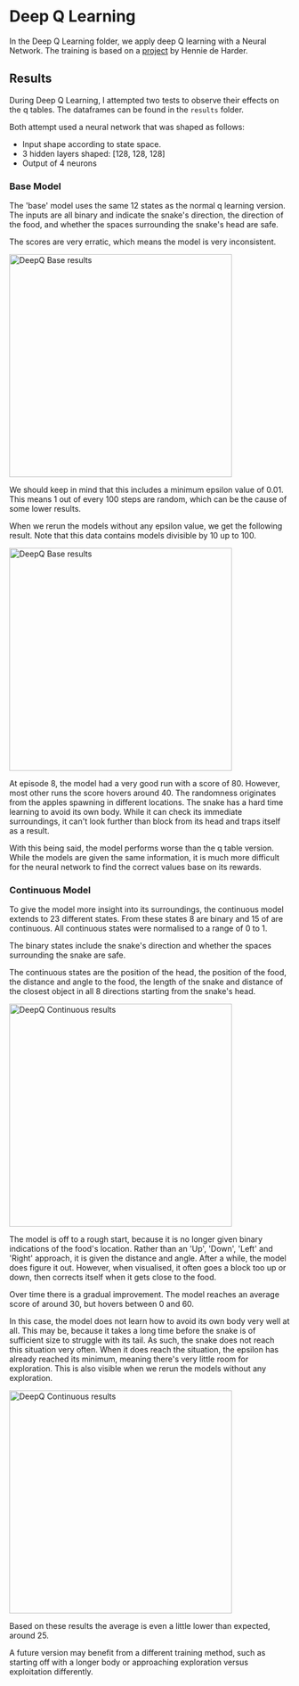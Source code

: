 ﻿# Deep Q Learning

In the Deep Q Learning folder, we apply deep Q learning with a Neural Network. The training is based on a [project](https://towardsdatascience.com/snake-played-by-a-deep-reinforcement-learning-agent-53f2c4331d36) by Hennie de Harder.


## Results

During Deep Q Learning, I attempted two tests to observe their effects on the q tables. The dataframes can be found in the `results` folder.

Both attempt used a neural network that was shaped as follows:

- Input shape according to state space.
- 3 hidden layers shaped: [128, 128, 128]
- Output of 4 neurons 

### Base Model

The 'base' model uses the same 12 states as the normal q learning version. The inputs are all binary and indicate the snake's direction, the direction of the food, and whether the spaces surrounding the snake's head are safe.

The scores are very erratic, which means the model is very inconsistent.

<img src="https://i.imgur.com/vCwSjRb.png" width="400" alt="DeepQ Base results">

We should keep in mind that this includes a minimum epsilon value of 0.01. This means 1 out of every 100 steps are random, which can be the cause of some lower results.

When we rerun the models without any epsilon value, we get the following result. Note that this data contains models divisible by 10 up to 100.

<img src="https://i.imgur.com/En3VF2M.png" width="400" alt="DeepQ Base results">

At episode 8, the model had a very good run with a score of 80. However, most other runs the score hovers around 40. The randomness originates from the apples spawning in different locations. The snake has a hard time learning to avoid its own body. While it can check its immediate surroundings, it can't look further than block from its head and traps itself as a result. 

With this being said, the model performs worse than the q table version. While the models are given the same information, it is much more difficult for the neural network to find the correct values base on its rewards.

### Continuous Model

To give the model more insight into its surroundings, the continuous model extends to 23 different states. From these states 8 are binary and 15 of are continuous. All continuous states were normalised to a range of 0 to 1.

The binary states include the snake's direction and whether the spaces surrounding the snake are safe.

The continuous states are the position of the head, the position of the food, the distance and angle to the food, the length of the snake and distance of the closest object in all 8 directions starting from the snake's head.

<img src="https://i.imgur.com/3QYbi48.png" width="400" alt="DeepQ Continuous results">

The model is off to a rough start, because it is no longer given binary indications of the food's location. Rather than an 'Up', 'Down', 'Left' and 'Right' approach, it is given the distance and angle. After a while, the model does figure it out. However, when visualised, it often goes a block too up or down, then corrects itself when it gets close to the food.

Over time there is a gradual improvement. The model reaches an average score of around 30, but hovers between 0 and 60. 

In this case, the model does not learn how to avoid its own body very well at all. This may be, because it takes a long time before the snake is of sufficient size to struggle with its tail. As such, the snake does not reach this situation very often. When it does reach the situation, the epsilon has already reached its minimum, meaning there's very little room for exploration. This is also visible when we rerun the models without any exploration.

<img src="https://i.imgur.com/EXOTH1X.png" width="400" alt="DeepQ Continuous results">
    
Based on these results the average is even a little lower than expected, around 25.

A future version may benefit from a different training method, such as starting off with a longer body or approaching exploration versus exploitation differently.